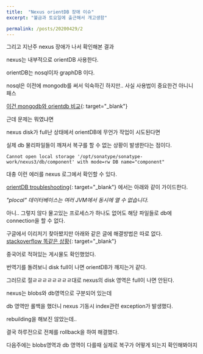 ```yaml
---
title:  "Nexus orientDB 장애 이슈"
excerpt: "불금과 토요일에 출근해서 개고생함"

permalink: /posts/20200429/2
---
```



그리고 지난주 nexus 장애가 나서 확인해본 결과

nexus는 내부적으로 orientDB 사용한다.

orientDB는 nosql이자 graphDB 이다.

nosql은 이전에 mongodb를 써서 익숙하긴 하지만.. 사실 사용법이 중요한건 아니니 패스

[이건 mongodb와 orientdb 비교](https://db-engines.com/en/system/MongoDB%3BOrientDB){: target="_blank"}

근데 문제는 뭐였냐면

nexus disk가 full난 상태에서 orientDB에 무언가 작업이 시도된다면

실제 db 물리파일들이 깨져서 복구를 할 수 없는 상황이 발생한다는 점이다.

~~~
Cannot open local storage '/opt/sonatype/sonatype-work/nexus3/db/component' with mode=rw DB name="component"
~~~

대충 이런 에러를 nexus 로그에서 확인할 수 있다.

[orientDB troubleshooting](https://orientdb.com/docs/last/Troubleshooting.html#error-comorientechnologiesorientcoreexceptionostorageexception-cannot-open-local-storage-tmpdatabasesdemo-with-moderw){: target="_blank"} 에서는 아래와 같이 가이드한다.

*"plocal" 데이터베이스는 여러 JVM에서 동시에 열 수 없습니다.*

아니.. 그렇지 않다 물고있는 프로세스가 하나도 없어도 해당 파일들로 db에 connection을 할 수 없다.

구글에서 이리저기 찾아봤지만 아래와 같은 글에 해결방법은 따로 없다. 
[stackoverflow 똑같은 상황](https://stackoverflow.com/questions/51776568/sonotype-nexus-repository-orientdb-cant-connect-to-database){: target="_blank"}

중국어로 적혀있는 게시물도 확인했었다. 

번역기를 돌려보니 disk full이 나면 orientDB가 깨지는거 같다.

그러므로 절ㄹㄹㄹㄹㄹㄹㄹㄹ대로 nexus의 disk 영역은 full이 나면 안된다.

nexus는 blobs와 db영역으로 구분되어 있는데

db 영역만 롤백을 했더니 nexus 기동시 index관련 exception가 발생했다.

rebuilding을 해보진 않았는데.. 

결국 하루전으로 전체를 rollback을 하여 해결했다.

다음주에는 blobs영역과 db 영역이 다를때 실제로 복구가 어떻게 되는지 확인해봐야지



